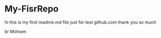 # My-FisrRepo
hi this is my first readme.md file just for test github.com 
thank you so much 

br
Mohsen
